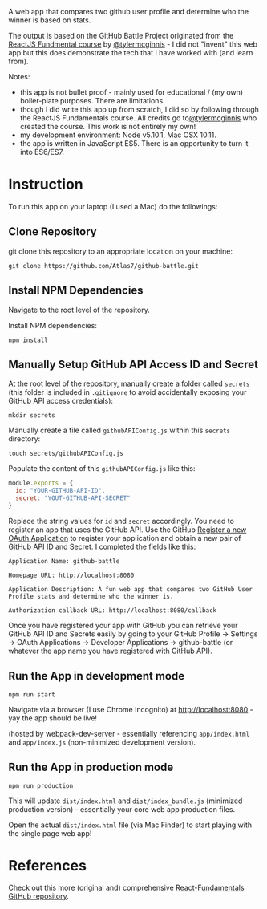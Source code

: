 A web app that compares two github user profile and determine who the winner is based on stats.

The output is based on the GitHub Battle Project originated from the [ReactJS Fundmental course](http://courses.reactjsprogram.com/courses/reactjsfundamentals) by [@tylermcginnis](https://github.com/tylermcginnis) - I did not "invent" this web app but this does demonstrate the tech that I have worked with (and learn from).

Notes:

- this app is not bullet proof - mainly used for educational / (my own) boiler-plate purposes. There are limitations.
- though I did write this app up from scratch, I did so by following through the ReactJS Fundamentals course. All credits go to[@tylermcginnis](https://github.com/tylermcginnis) who created the course. This work is not entirely my own!
- my development environment: Node v5.10.1, Mac OSX 10.11.
- the app is written in JavaScript ES5. There is an opportunity to turn it into ES6/ES7.

# Instruction

To run this app on your laptop (I used a Mac) do the followings:

## Clone Repository

git clone this repository to an appropriate location on your machine:

```
git clone https://github.com/Atlas7/github-battle.git
```


## Install NPM Dependencies

Navigate to the root level of the repository.

Install NPM dependencies:

```
npm install
```


## Manually Setup GitHub API Access ID and Secret

At the root level of the repository, manually create a folder called `secrets` (this folder is included in `.gitignore` to avoid accidentally exposing your GitHub API access credentials):

```
mkdir secrets
```

Manually create a file called `githubAPIConfig.js` within this `secrets` directory:

```
touch secrets/githubAPIConfig.js
```

Populate the content of this `githubAPIConfig.js` like this:

```js
module.exports = {
  id: "YOUR-GITHUB-API-ID",
  secret: "YOUT-GITHUB-API-SECRET"
}
```

Replace the string values for `id` and `secret` accordingly. You need to register an app that uses the GitHub API. Use the GitHub [Register a new OAuth Application](https://github.com/settings/applications/new) to register your application and obtain a new pair of GitHub API ID and Secret. I completed the fields like this:

```
Application Name: github-battle

Homepage URL: http://localhost:8080

Application Description: A fun web app that compares two GitHub User Profile stats and determine who the winner is.

Authorization callback URL: http://localhost:8080/callback
```

Once you have registered your app with GitHub you can retrieve your GitHub API ID and Secrets easily by going to your GitHub Profile -> Settings -> OAuth Applications -> Developer Applications -> github-battle (or whatever the app name you have registered with GitHub API).

## Run the App in development mode

```
npm run start
```

Navigate via a browser (I use Chrome Incognito) at [http://localhost:8080](http://localhost:8080) - yay the app should be live!

(hosted by webpack-dev-server - essentially referencing `app/index.html` and `app/index.js` (non-minimized development version).


## Run the App in production mode

```
npm run production
```

This will update `dist/index.html` and `dist/index_bundle.js` (minimized production version) - essentially your core web app production files.

Open the actual `dist/index.html` file (via Mac Finder) to start playing with the single page web app!

# References

Check out this more (original and) comprehensive [React-Fundamentals GitHub repository](https://github.com/ReactjsProgram/React-Fundamentals).

